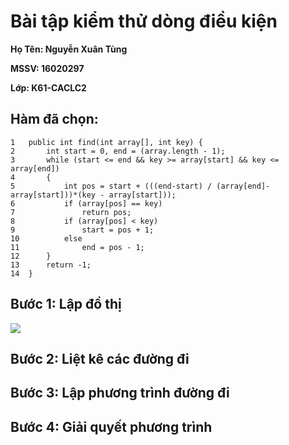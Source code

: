 # Bài tập kiểm thử dòng điều kiện
**Họ Tên: Nguyễn Xuân Tùng**

**MSSV: 16020297**

**Lớp: K61-CACLC2**

## Hàm đã chọn:

    1	public int find(int array[], int key) {
    2		int start = 0, end = (array.length - 1);
    3		while (start <= end && key >= array[start] && key <= array[end])
    4		{
    5			int pos = start + (((end-start) / (array[end]-array[start]))*(key - array[start]));
    6			if (array[pos] == key)
    7				return pos;
    8			if (array[pos] < key)
    9				start = pos + 1;
    10			else
    11				end = pos - 1;
    12		}
    13		return -1;
    14	}

## Bước 1: Lập đồ thị

[![](https://raw.githubusercontent.com/tungxuan1998/INT3117-2019/master/NguyenXuanTung_InterpolationSearch/Interpolation%20Search.png)](https://github.com/tungxuan1998/INT3117-2019/blob/master/NguyenXuanTung_InterpolationSearch/Interpolation%20Search.png)

## Bước 2: Liệt kê các đường đi



## Bước 3: Lập phương trình đường đi

## Bước 4: Giải quyết phương trình
